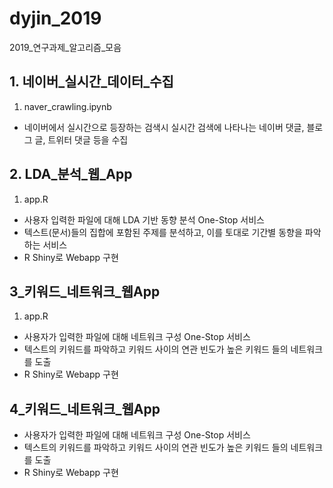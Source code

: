 # dyjin_2019
2019_연구과제_알고리즘_모음

## 1. 네이버_실시간_데이터_수집

1) naver_crawling.ipynb
- 네이버에서 실시간으로 등장하는 검색시 실시간 검색에 나타나는 네이버 댓글, 블로그 글, 트위터 댓글 등을 수집

## 2. LDA_분석_웹_App
1) app.R
- 사용자 입력한 파일에 대해 LDA 기반 동향 분석 One-Stop 서비스
- 텍스트(문서)들의 집합에 포함된 주제를 분석하고, 이를 토대로 기간별 동향을 파악하는 서비스
- R Shiny로 Webapp 구현


## 3_키워드_네트워크_웹App
1) app.R
- 사용자가 입력한 파일에 대해 네트워크 구성 One-Stop 서비스
- 텍스트의 키워드를 파악하고 키워드 사이의 연관 빈도가 높은 키워드 들의 네트워크를 도출
- R Shiny로 Webapp 구현


## 4_키워드_네트워크_웹App
- 사용자가 입력한 파일에 대해 네트워크 구성 One-Stop 서비스
- 텍스트의 키워드를 파악하고 키워드 사이의 연관 빈도가 높은 키워드 들의 네트워크를 도출
- R Shiny로 Webapp 구현
